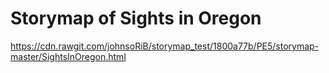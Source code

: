# Storymap of Sights in Oregon

https://cdn.rawgit.com/johnsoRiB/storymap_test/1800a77b/PE5/storymap-master/SightsInOregon.html
